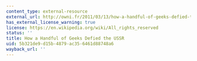 ```yaml
---
content_type: external-resource
external_url: http://owni.fr/2011/03/13/how-a-handful-of-geeks-defied-the-ussr/
has_external_license_warning: true
license: https://en.wikipedia.org/wiki/All_rights_reserved
status: ''
title: How a Handful of Geeks Defied the USSR
uid: 5b321de9-d15b-4879-ac35-6461d88748a6
wayback_url: ''
---
```

